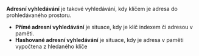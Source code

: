 **Adresní vyhledávání** je takové vyhledávání, kdy klíčem je adresa do prohledávaného prostoru.

- **Přímé adresní vyhledávání** je situace, kdy je klíč indexem či adresou v paměti.
- **Hashované adresní vyhledávání** je situace, kdy je adresa v paměti vypočtena z hledaného klíče